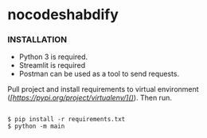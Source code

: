 # nocodeshabdify

### INSTALLATION
* Python 3 is required.
* Streamlit is required
* Postman can be used as a tool to send requests.

Pull project and install requirements to virtual environment (*[https://pypi.org/project/virtualenv/]()*). Then run.
```

$ pip install -r requirements.txt
$ python -m main
```
